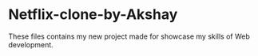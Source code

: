 # Netflix-clone-by-Akshay
These files contains my new project made for showcase my skills of Web development.
